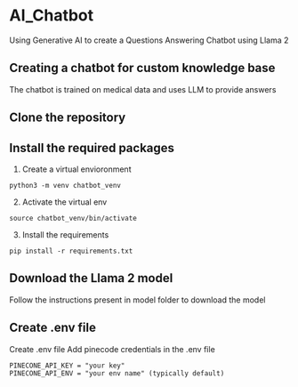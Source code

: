 # AI_Chatbot
Using Generative AI to create a Questions Answering Chatbot using Llama 2

## Creating a chatbot for custom knowledge base
The chatbot is trained on medical data and uses LLM to provide answers

## Clone the repository

## Install the required packages
1. Create a virtual envioronment
```
python3 -m venv chatbot_venv
```
2. Activate the virtual env
```
source chatbot_venv/bin/activate
```

3. Install the requirements 
```
pip install -r requirements.txt
```

## Download the Llama 2 model
Follow the instructions present in model folder to download the model

## Create .env file
Create .env file
Add pinecode credentials in the .env file

```
PINECONE_API_KEY = "your key"
PINECONE_API_ENV = "your env name" (typically default)
```